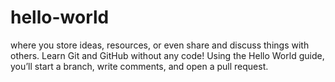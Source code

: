 # hello-world
where you store ideas, resources, or even share and discuss things with others.
Learn Git and GitHub without any code!
Using the Hello World guide, you’ll start a branch, write comments, and open a pull request.
